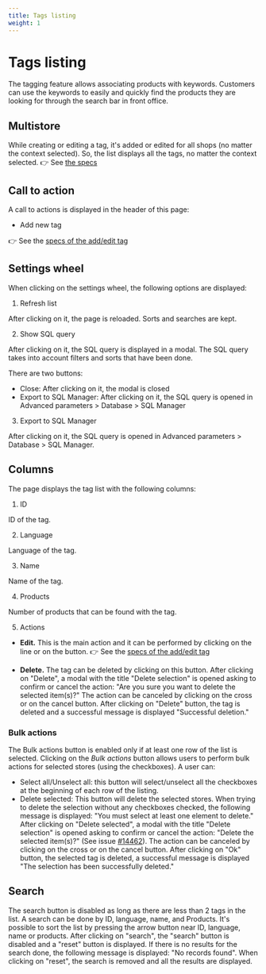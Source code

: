 ```yaml
---
title: Tags listing
weight: 1
---
```

# Tags listing

The tagging feature allows associating products with keywords. Customers can use the keywords to easily and quickly find the products they are looking for through the search bar in front office.

## Multistore

While creating or editing a tag, it's added or edited for all shops (no matter the context selected). So, the list displays all the tags, no matter the context selected.
👉 See [the specs](../../../../../broader-topics/multistorespecialsspecs.md#list-of-pages-for-specific-case-2-add-new-pages-without-shop-association-block)

## Call to action
 
A call to actions is displayed in the header of this page:
 
  - Add new tag

👉 See the [specs of the add/edit tag](./add-edit-tag.md) 

## Settings wheel

When clicking on the settings wheel, the following options are displayed:

1. Refresh list

After clicking on it, the page is reloaded. Sorts and searches are kept.

2. Show SQL query

After clicking on it, the SQL query is displayed in a modal. The SQL query takes into account filters and sorts that have been done.

There are two buttons:

- Close: After clicking on it, the modal is closed
- Export to SQL Manager: After clicking on it, the SQL query is opened in Advanced parameters > Database > SQL Manager

3. Export to SQL Manager

After clicking on it, the SQL query is opened in Advanced parameters > Database > SQL Manager.

## Columns

The page displays the tag list with the following columns:

1. ID

ID of the tag.

2.  Language

Language of the tag.

3. Name

Name of the tag.

4. Products

Number of products that can be found with the tag.

5. Actions

- **Edit.** This is the main action and it can be performed by clicking on the line or on the button. 
👉 See the [specs of the add/edit tag](./add-edit-tag.md) 

- **Delete.** The tag can be deleted by clicking on this button. After clicking on "Delete", a modal with the title "Delete selection" is opened asking to confirm or cancel the  action: "Are you sure you want to delete the selected item(s)?"
  The action can be canceled by clicking on the cross or on the cancel button.
  After clicking on "Delete" button, the tag is deleted and a successful message is displayed "Successful deletion."
  
### Bulk actions
The Bulk actions button is enabled only if at least one row of the list is selected.
Clicking on the _Bulk actions_ button allows users to perform bulk actions for selected stores (using the checkboxes). A user can:

- Select all/Unselect all: this button will select/unselect all the checkboxes at the beginning of each row of the listing.
- Delete selected: This button will delete the selected stores. 
When trying to delete the selection without any checkboxes checked, the following message is displayed: "You must select at least one element to delete."
After clicking on "Delete selected", a modal with the title "Delete selection" is opened asking to confirm or cancel the action: "Delete the selected item(s)?" (See issue [#14462](https://github.com/PrestaShop/PrestaShop/issues/14462)). The action can be canceled by clicking on the cross or on the cancel button.
After clicking on "Ok" button, the selected tag is deleted, a successful message is displayed "The selection has been successfully deleted."

## Search
The search button is disabled as long as there are less than 2 tags in the list. A search can be done by ID, language, name, and Products.
It's possible to sort the list by pressing the arrow button near ID, language, name or products.
After clicking on "search", the "search" button is disabled and a "reset" button is displayed.
If there is no results for the search done, the following message is displayed: "No records found".
When clicking on "reset", the search is removed and all the results are displayed.

